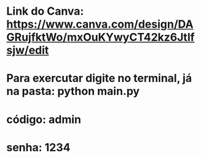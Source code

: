 # Link do Canva: https://www.canva.com/design/DAGRujfktWo/mxOuKYwyCT42kz6Jtlfsjw/edit

# Para exercutar digite no terminal, já na pasta: python main.py
# código: admin
# senha: 1234